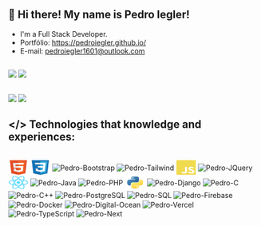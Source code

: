 ## 👋 Hi there! My name is Pedro Iegler! 
  
- I'm a Full Stack Developer.
- Portfólio: https://pedroiegler.github.io/
- E-mail: pedroiegler1601@outlook.com

##

<div> 
  <a href="https://linkedin.com/in/pedro-iegler-15a656209/" target="_blank"><img src="https://img.shields.io/badge/-LinkedIn-%230077B5?style=for-the-badge&logo=linkedin&logoColor=white][" target="_blank"></a> 
  <a href="https://instagram.com/pedroiegler/" target="_blank"><img src="https://img.shields.io/badge/-Instagram-b30525?style=for-the-badge&logo=instagram&logoColor=white" target="_blank"></a>
</div>

##

<div style="display: inline-block;">
  <img height=195 src="https://github-readme-stats.vercel.app/api?username=pedroiegler&show_icons=true&theme=dark">
  <img height=195 src="https://github-readme-stats.vercel.app/api/top-langs/?username=pedroiegler&layout=compact&theme=dark">
</div>

## </> Technologies that knowledge and experiences:

<div style="display: inline_block"><br>
  <img align="center" alt="Pedro-HTML" height="30" width="40" src="https://raw.githubusercontent.com/devicons/devicon/master/icons/html5/html5-original.svg">
  <img align="center" alt="Pedro-CSS" height="30" width="40" src="https://raw.githubusercontent.com/devicons/devicon/master/icons/css3/css3-original.svg">
  <img align="center" alt="Pedro-Bootstrap" height="30" width="40" src="https://cdn.jsdelivr.net/gh/devicons/devicon/icons/bootstrap/bootstrap-original.svg">
  <img align="center" alt="Pedro-Tailwind" height="30" width="40" src="https://cdn.jsdelivr.net/gh/devicons/devicon@latest/icons/tailwindcss/tailwindcss-original.svg">
  <img align="center" alt="Pedro-Js" height="30" width="40" src="https://raw.githubusercontent.com/devicons/devicon/master/icons/javascript/javascript-plain.svg">
  <img align="center" alt="Pedro-JQuery" height="30" width="40" src="https://cdn.jsdelivr.net/gh/devicons/devicon/icons/jquery/jquery-original.svg">
  <img align="center" alt="Pedro-React" height="30" width="40" src="https://raw.githubusercontent.com/devicons/devicon/master/icons/react/react-original.svg">
  <img align="center" alt="Pedro-Java" height="30" width="40" src="https://cdn.jsdelivr.net/gh/devicons/devicon/icons/java/java-original.svg">
  <img align="center" alt="Pedro-PHP" height="30" width="40" src="https://cdn.jsdelivr.net/gh/devicons/devicon@latest/icons/php/php-original.svg">
  <img align="center" alt="Pedro-Python" height="30" width="40" src="https://raw.githubusercontent.com/devicons/devicon/master/icons/python/python-original.svg">
  <img align="center" alt="Pedro-Django" height="30" width="40" src="https://cdn.jsdelivr.net/gh/devicons/devicon/icons/django/django-plain.svg">
  <img align="center" alt="Pedro-C" height="30" width="40" src="https://cdn.jsdelivr.net/gh/devicons/devicon/icons/c/c-original.svg">
  <img align="center" alt="Pedro-C++" height="30" width="40" src="https://cdn.jsdelivr.net/gh/devicons/devicon@latest/icons/cplusplus/cplusplus-original.svg">
  <img align="center" alt="Pedro-PostgreSQL" height="30" width="40" src="https://cdn.jsdelivr.net/gh/devicons/devicon/icons/postgresql/postgresql-original.svg">
  <img align="center" alt="Pedro-SQL" height="30" width="40" src="https://cdn.jsdelivr.net/gh/devicons/devicon@latest/icons/azuresqldatabase/azuresqldatabase-original.svg">
  <img align="center" alt="Pedro-Firebase" height="30" width="40" src="https://cdn.jsdelivr.net/gh/devicons/devicon/icons/firebase/firebase-original.svg">
  <img align="center" alt="Pedro-Docker" height="30" width="40" src="https://cdn.jsdelivr.net/gh/devicons/devicon@latest/icons/docker/docker-original-wordmark.svg">
  <img align="center" alt="Pedro-Digital-Ocean" height="30" width="40" src="https://cdn.jsdelivr.net/gh/devicons/devicon@latest/icons/digitalocean/digitalocean-original.svg">
  <img align="center" alt="Pedro-Vercel" height="30" width="40" src="https://cdn.jsdelivr.net/gh/devicons/devicon@latest/icons/vercel/vercel-original.svg">
  <img align="center" alt="Pedro-TypeScript" height="30" width="40" src="https://cdn.jsdelivr.net/gh/devicons/devicon@latest/icons/typescript/typescript-original.svg">
  <img align="center" alt="Pedro-Next" height="30" width="40" src="https://cdn.jsdelivr.net/gh/devicons/devicon@latest/icons/nextjs/nextjs-original.svg">
</div>

